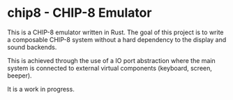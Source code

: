 # chip8 - CHIP-8 Emulator

This is a CHIP-8 emulator written in Rust.
The goal of this project is to write a composable CHIP-8 system without
a hard dependency to the display and sound backends.

This is achieved through the use of a IO port abstraction where the main
system is connected to external virtual components (keyboard, screen, beeper).

It is a work in progress.
